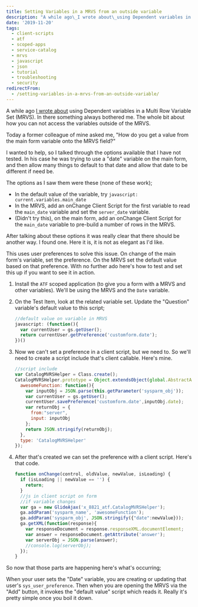 ```yaml
---
title: Setting Variables in a MRVS from an outside variable
description: "A while ago\_I wrote about\_using Dependent variables in a Multi Row Variable Set (MRVS). In there something always bothered me. The whole bit about how you ca..."
date: '2019-11-20'
tags:
  - client-scripts
  - atf
  - scoped-apps
  - service-catalog
  - mrvs
  - javascript
  - json
  - tutorial
  - troubleshooting
  - security
redirectFrom:
  - /setting-variables-in-a-mrvs-from-an-outside-variable/
---
```


<!--StartFragment-->

A while ago [I wrote about](https://jace.pro/post/2019-09-06-mvrs-dependent-variables/) using Dependent variables in a Multi Row Variable Set (MRVS). In there something always bothered me. The whole bit about how you can not access the variables outside of the MRVS.

Today a former colleague of mine asked me, "How do you get a value from the main form variable onto the MRVS field?"

I wanted to help, so I talked through the options available that I have not tested. In his case he was trying to use a "date" variable on the main form, and then allow many things to default to that date and allow that date to be different if need be.

The options as I saw them were these (none of these work);

* In the default value of the variable, try `javascript: current.variables.main_date`
* In the MRVS, add an onChange Client Script for the first variable to read the `main_date` variable and set the `server_date` variable.
* (Didn't try this), on the main form, add an onChange Client Script for the `main_date` variable to pre-build a number of rows in the MRVS.

After talking about these options it was really clear that there should be another way. I found one. Here it is, it is not as elegant as I'd like.

This uses user preferences to solve this issue. On change of the main form's variable, set the preference. On the MRVS set the default value based on that preference. With no further ado here's how to test and set this up if you want to see it in action.

1. Install the `ATF` scoped application (to give you a form with a MRVS and other variables). We'll be using the MRVS and the `Date` variable.
2. On the Test Item, look at the related variable set. Update the "Question" variable's default value to this script;

   ```javascript
   //default value on variable in MRVS
   javascript: (function(){
     var currentUser = gs.getUser(); 
     return currentUser.getPreference('customform.date');
   })()
   ```
3. Now we can't set a preference in a client script, but we need to. So we'll need to create a script include that's client callable. Here's mine.

   ```javascript
   //script include
   var CatalogMVRSHelper = Class.create();
   CatalogMVRSHelper.prototype = Object.extendsObject(global.AbstractAjaxProcessor, {
     awesomeFunction: function(){
       var inputObj = JSON.parse(this.getParameter('sysparm_obj'));
       var currentUser = gs.getUser(); 
       currentUser.savePreference('customform.date',inputObj.date); 
       var returnObj = {
         from:"server",
         input: inputObj
       };
       return JSON.stringify(returnObj);
     },
     type: 'CatalogMVRSHelper'
   });
   ```
4. After that's created we can set the preference with a client script. Here's that code.

   ```javascript
   function onChange(control, oldValue, newValue, isLoading) {
     if (isLoading || newValue == '') {
       return;
     }
     //js in client script on form
     //if variable changes 
     var ga = new GlideAjax('x_8821_atf.CatalogMVRSHelper');
     ga.addParam('sysparm_name', 'awesomeFunction');
     ga.addParam('sysparm_obj', JSON.stringify({"date":newValue}));
     ga.getXML(function(response){
       var responseDocument = response.responseXML.documentElement;
       var answer = responseDocument.getAttribute('answer');
       var serverObj = JSON.parse(answer);
       //console.log(serverObj);
     });
   }
   ```

So now that those parts are happening here's what's occurring;

When your user sets the "Date" variable, you are creating or updating that user's `sys_user_preference`. Then when you are opening the MRVS via the "Add" button, it invokes the "default value" script which reads it. Really it's pretty simple once you boil it down.

<!--EndFragment-->